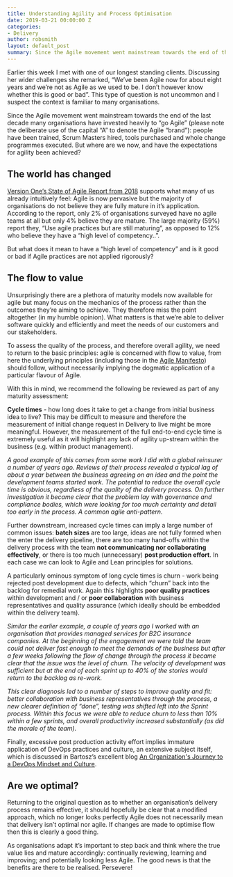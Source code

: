 ```yaml
---
title: Understanding Agility and Process Optimisation
date: 2019-03-21 00:00:00 Z
categories:
- Delivery
author: robsmith
layout: default_post
summary: Since the Agile movement went mainstream towards the end of the last decade many organisations have invested heavily to “go Agile”.  People have been trained, Scrum Masters hired, tools purchased and whole change programmes executed. But what have we achieved and have the expectations for agility been met?
---
```


Earlier this week I met with one of our longest standing clients. Discussing her wider challenges she remarked, “We’ve been Agile now for about eight years and we’re not as Agile as we used to be. I don’t however know whether this is good or bad”. This type of question is not uncommon and I suspect the context is familiar to many organisations.

Since the Agile movement went mainstream towards the end of the last decade many organisations have invested heavily to “go Agile” (please note the deliberate use of the capital “A” to denote the Agile “brand”): people have been trained, Scrum Masters hired, tools purchased and whole change programmes executed. But where are we now, and have the expectations for agility been achieved?

## The world has changed

[Version One’s State of Agile Report from 2018](https://explore.versionone.com/state-of-agile/versionone-12th-annual-state-of-agile-report) supports what many of us already intuitively feel:  Agile is now pervasive but the majority of organisations do not believe they are fully mature in it’s application. According to the report, only 2% of organisations surveyed have no agile teams at all but only 4% believe they are mature. The large majority (59%) report they, “Use agile practices but are still maturing”, as opposed to 12% who believe they have a “high level of competency..”.

But what does it mean to have a “high level of competency” and is it good or bad if Agile practices are not applied rigorously?

## The flow to value

Unsurprisingly there are a plethora of maturity models now available for agile but many focus on the mechanics of the process rather than the outcomes they’re aiming to achieve. They  therefore miss the point altogether (in my humble opinion). What matters is that we’re able to deliver software quickly and efficiently and meet the needs of our customers and our stakeholders.

To assess the quality of the process, and therefore overall agility, we need to return to the basic principles: agile is concerned with flow to value, from here the underlying principles (including those in the [Agile Manifesto]( https://agilemanifesto.org/ )) should follow, without necessarily implying the dogmatic application of a particular flavour of Agile.

With this in mind, we recommend the following be reviewed as part of any maturity assessment:

**Cycle times** - how long does it take to get a change from initial business idea to live? This may be difficult to measure and therefore the measurement of initial change request in Delivery to live might be more meaningful. However, the measurement of the full end-to-end cycle time is extremely useful as it will highlight any lack of agility up-stream within the business (e.g. within product management).

_A good example of this comes from some work I did with a global reinsurer a number of years ago. Reviews of their process revealed a typical lag of about a year between the business agreeing on an idea and the point the development teams started work. The potential to reduce the overall cycle time is obvious, regardless of the quality of the delivery process. On further investigation it became clear that the problem lay with governance and compliance bodies, which were looking for too much certainty and detail too early in the process. A common agile anti-pattern._

Further downstream, increased cycle times can imply a large number of common issues: **batch sizes** are too large, ideas are not fully formed when the enter the delivery pipeline, there are too many hand-offs within the delivery process with the team **not communicating nor collaborating effectively**, or there is too much (unnecessary) **post production effort**. In each case we can look to Agile and Lean principles for solutions.

A particularly ominous symptom of long cycle times is churn - work being rejected post development due to defects, which “churn” back into the backlog for remedial work. Again this highlights **poor quality practices** within development and / or **poor collaboration** with business representatives and quality assurance (which ideally should be embedded within the delivery team).

_Similar the earlier example, a couple of years ago I worked with an organisation that provides managed services for B2C insurance companies. At the beginning of the engagement we were told the team could not deliver fast enough to meet the demands of the business but after a few weeks following the flow of change through the process it became clear that the issue was the level of churn. The velocity of development was sufficient but at the end of each sprint up to 40% of the stories would return to the backlog as re-work._

_This clear diagnosis led to a number of steps to improve quality and fit: better collaboration with business representatives through the process, a new clearer definition of “done”, testing was shifted left into the Sprint process. Within this focus we were able to reduce churn to less than 10% within a few sprints, and overall productivity increased substantially (as did the morale of the team)._

Finally, excessive post production activity effort implies immature application of DevOps practices and culture, an extensive subject itself,  which is discussed in Bartosz’s excellent blog [An Organization's Journey to a DevOps Mindset and Culture](https://blog.scottlogic.com/2018/03/13/organizations-journey-to-devops-culture.html).

## Are we optimal?

Returning to the original question as to whether an organisation’s delivery process remains effective, it should hopefully be clear that a modified approach, which no longer looks perfectly Agile does not necessarily mean that delivery isn’t optimal nor agile. If changes are made to optimise flow then this is clearly a good thing.

As organisations adapt it’s important to step back and think where the true value lies and mature accordingly: continually reviewing, learning and improving; and potentially looking less Agile. The good news is that the benefits are there to be realised. Persevere!
